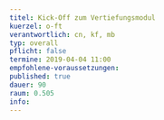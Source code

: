 ```yaml
---
titel: Kick-Off zum Vertiefungsmodul 
kuerzel: o-ft
verantwortlich: cn, kf, mb
typ: overall
pflicht: false
termine: 2019-04-04 11:00
empfohlene-voraussetzungen: 
published: true
dauer: 90
raum: 0.505
info:
---
```


